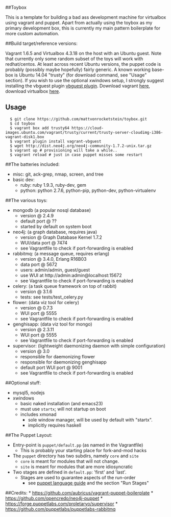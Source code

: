 ##Toybox

This is a template for building a bad ass development machine for virtualbox using vagrant and puppet.  Apart from actually using the toybox as my primary development box, this is currently my main pattern boilerplate for more custom automation.

##Build target/reference versions:

Vagrant 1.6.5 and Virtualbox 4.3.18 on the host with an Ubuntu guest.  Note that currently only some random subset of the toys will work with redhat/centos.  At least across recent Ubuntu versions, the puppet code is probably (possibly maybe hopefully) fairly generic.  A known working base-box is Ubuntu 14.04 "trusty" (for download command, see "Usage" section).  If you wish to use the optional xwindows setup, I strongly suggest installing the vbguest plugin [vbguest plugin](https://github.com/dotless-de/vagrant-vbguest).  Download vagrant [here](http://www.vagrantup.com/downloads.html), download virtualbox [here](https://www.virtualbox.org/wiki/Downloads).

## Usage

```shell
  $ git clone https://github.com/mattvonrocketstein/toybox.git
  $ cd toybox
  $ vagrant box add trusty64 https://cloud-images.ubuntu.com/vagrant/trusty/current/trusty-server-cloudimg-i386-vagrant-disk1.box
  $ vagrant plugin install vagrant-vbguest
  $ wget http://dist.neo4j.org/neo4j-community-1.7.2-unix.tar.gz
  $ vagrant up # provisioning will take a while..
  $ vagrant reload # just in case puppet misses some restart
```

##The batteries included:
* misc: git, ack-grep, nmap, screen, and tree
* basic dev:
    * ruby: ruby 1.9.3, ruby-dev, gem
    * python: python 2.7.6, python-pip, python-dev, python-virtualenv

##The various toys:
* mongodb (a popular nosql database)
    * version @ 2.4.9
    * default port @ ??
    * started by default on system boot
* neo4j: (a graph database, requires java)
    * version @ Graph Database Kernel 1.7.2
    * WUI/data port @ 7474
    * see Vagrantfile to check if port-forwarding is enabled
* rabbitmq: (a message queue, requires erlang)
    * version @ 3.4.0, Erlang R16B03
    * data port @ 5672
    * users: admin/admin, guest/guest
    * use WUI at http://admin:admin@localhost:15672
    * see Vagrantfile to check if port-forwarding is enabled
* celery: (a task queue framework on top of rabbit)
   * version @ 3.1.6
   * tests: see tests/test_celery.py
* flower: (data viz tool for celery)
    * version @ 0.7.3
    * WUI port @ 5555
    * see Vagrantfile to check if port-forwarding is enabled
* genghisapp: (data viz tool for mongo)
    * version @ 2.3.11
    * WUI port @ 5555
    * see Vagrantfile to check if port-forwarding is enabled
* supervisor: (lightweight daemonizing daemon with simple configuration)
    * version @ 3.0
    * responsible for daemonizing flower
    * responsible for daemonizing genghisapp
    * default port WUI port @ 9001
    * see Vagrantfile to check if port-forwarding is enabled


##Optional stuff:
* mysql5, nodejs
* xwindows
    * basic naked installation (and emacs23)
    * must use `startx`; will not startup on boot
    * includes xmonad
        * sole window manager, will be used by default with "startx".
        * implicitly requires haskell

##The Puppet Layout:
* Entry-point is `puppet/default.pp` (as named in the Vagrantfile)
    * This is probably your starting place for fork-and-mod hacks
* The `puppet` directory has two subdirs, namely `core` and `site`
    * `core` is meant for modules that will not change.
    * `site` is meant for modules that are more idiosyncratic
* Two stages are defined in `default.pp`: 'first' and 'last'.
    * Stages are used to guarantee aspects of the run-order
        * see [puppet language guide](http://docs.puppetlabs.com/guides/language_guide.html) and the section "Run Stages"

##Credits:
    * https://github.com/aubricus/vagrant-puppet-boilerplate
    * https://github.com/opencredo/neo4j-puppet
    * https://forge.puppetlabs.com/proletaryo/supervisor
    * https://github.com/puppetlabs/puppetlabs-rabbitmq
